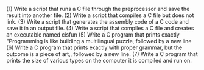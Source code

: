 (1) Write a script that runs a C file through the preprocessor and save the result into another file.
(2) Write a script that compiles a C file but does not link.
(3) Write a script that generates the assembly code of a C code and save it in an output file.
(4) Write a script that compiles a C file and creates an executable named cisfun
(5) Write a C program that prints exactly "Programming is like building a multilingual puzzle, followed by a new line
(6) Write a C program that prints exactly with proper grammar, but the outcome is a piece of art,, followed by a new line.
(7) Write a C program that prints the size of various types on the computer it is compiled and run on.
